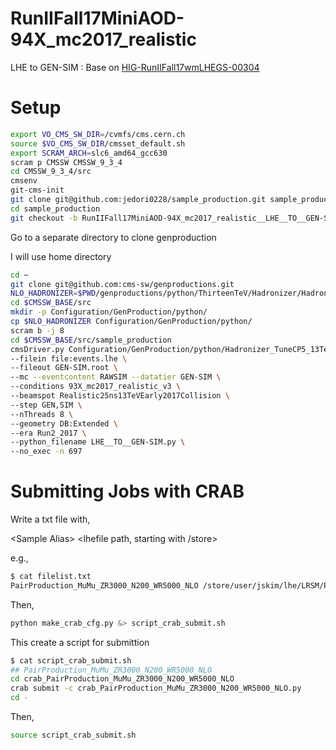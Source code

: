 RunIIFall17MiniAOD-94X_mc2017_realistic
====

LHE to GEN-SIM : Base on [HIG-RunIIFall17wmLHEGS-00304](https://cms-pdmv.cern.ch/mcm/requests?prepid=HIG-RunIIFall17wmLHEGS-00304&page=0&shown=127)

# Setup

```bash
export VO_CMS_SW_DIR=/cvmfs/cms.cern.ch
source $VO_CMS_SW_DIR/cmsset_default.sh
export SCRAM_ARCH=slc6_amd64_gcc630
scram p CMSSW CMSSW_9_3_4
cd CMSSW_9_3_4/src
cmsenv
git-cms-init
git clone git@github.com:jedori0228/sample_production.git sample_production
cd sample_production
git checkout -b RunIIFall17MiniAOD-94X_mc2017_realistic__LHE__TO__GEN-SIM origin/RunIIFall17MiniAOD-94X_mc2017_realistic__LHE__TO__GEN-SIM
```
Go to a separate directory to clone genproduction

I will use home directory

```bash
cd ~
git clone git@github.com:cms-sw/genproductions.git
NLO_HADRONIZER=$PWD/genproductions/python/ThirteenTeV/Hadronizer/Hadronizer_TuneCP5_13TeV_aMCatNLO_0p_LHE_pythia8_cff.py
cd $CMSSW_BASE/src
mkdir -p Configuration/GenProduction/python/
cp $NLO_HADRONIZER Configuration/GenProduction/python/
scram b -j 8
cd $CMSSW_BASE/src/sample_production
cmsDriver.py Configuration/GenProduction/python/Hadronizer_TuneCP5_13TeV_aMCatNLO_0p_LHE_pythia8_cff.py \
--filein file:events.lhe \
--fileout GEN-SIM.root \
--mc --eventcontent RAWSIM --datatier GEN-SIM \
--conditions 93X_mc2017_realistic_v3 \
--beamspot Realistic25ns13TeVEarly2017Collision \
--step GEN,SIM \
--nThreads 8 \
--geometry DB:Extended \
--era Run2_2017 \
--python_filename LHE__TO__GEN-SIM.py \
--no_exec -n 697
```

# Submitting Jobs with CRAB

Write a txt file with,

\<Sample Alias\> \<lhefile path, starting with /store\>

e.g.,

```bash
$ cat filelist.txt 
PairProduction_MuMu_ZR3000_N200_WR5000_NLO /store/user/jskim/lhe/LRSM/PairProduction_MuMu_ZR3000_N200_WR5000_NLO/events.lhe 
```

Then, 

```bash
python make_crab_cfg.py &> script_crab_submit.sh
```

This create a script for submittion

```bash
$ cat script_crab_submit.sh 
## PairProduction_MuMu_ZR3000_N200_WR5000_NLO
cd crab_PairProduction_MuMu_ZR3000_N200_WR5000_NLO
crab submit -c crab_PairProduction_MuMu_ZR3000_N200_WR5000_NLO.py
cd -
```

Then,

```bash
source script_crab_submit.sh
```
